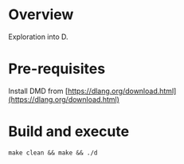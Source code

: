 # Overview

Exploration into D.

# Pre-requisites

Install DMD from [https://dlang.org/download.html](https://dlang.org/download.html)

# Build and execute

`make clean && make && ./d`
